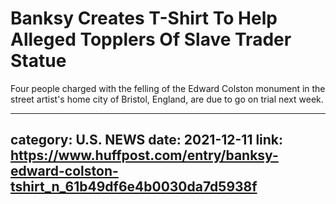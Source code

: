 # Banksy Creates T-Shirt To Help Alleged Topplers Of Slave Trader Statue

Four people charged with the felling of the Edward Colston monument in the street artist's home city of Bristol, England, are due to go on trial next week.

---
category: U.S. NEWS
date: 2021-12-11
link: https://www.huffpost.com/entry/banksy-edward-colston-tshirt_n_61b49df6e4b0030da7d5938f
---
